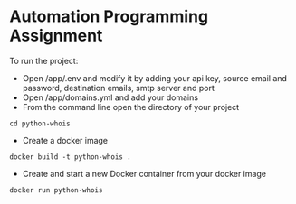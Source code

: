 
# Automation Programming Assignment


To run the project:

- Open /app/.env and modify it by adding your api key, source email and password, destination emails, smtp server and port
- Open /app/domains.yml and add your domains
- From the command line open the directory of your project
```
cd python-whois
```
- Create a docker image   
```
docker build -t python-whois .
```
-  Create and start a new Docker container from your docker image
```
docker run python-whois    
```

